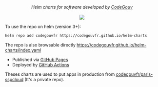 <p align="center">
    <i>Helm charts for software developed by <a href="https://code.gouv.fr">CodeGouv</a></i>
    <br>
    <br>
    <a href="https://github.com/codegouvfr/helm-charts/actions">
      <img src="https://github.com/codegouvfr/helm-charts/actions/workflows/ci.yml/badge.svg?branch=main">
    </a>
</p>

To use the repo on helm (version 3+):  

```bash
helm repo add codegouvfr https://codegouvfr.github.io/helm-charts
```

The repo is also browsable directly https://codegouvfr.github.io/helm-charts/index.yaml  
- Published via [GitHub Pages](https://github.com/codegouvfr/helm-charts/tree/gh-pages)
- Deployed by [GitHub Actions](https://github.com/codegouvfr/helm-charts/blob/main/.github/workflows/ci.yml)

Theses charts are used to put apps in production from [codegouvfr/paris-sspcloud](https://github.com/codegouvfr/paris-sspcloud) (It's a private repo).  
